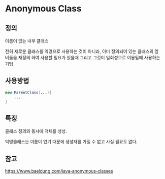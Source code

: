 # Anonymous Class

## 정의
이름이 없는 내부 클래스

전혀 새로운 클래스를 익명으로 사용하는 것이 아니라, 이미 정의되어 있는 클래스의 멤버들을 재정의 하여 사용할 필요가 있을때 그리고 그것이 일회성으로 이용될때 사용하는 기법

## 사용방법
~~~java
new ParentClass(...){
    .....
}
~~~

## 특징
클래스 정의와 동시에 객체를 생성.

익명클래스는 이름이 없기 때문에 생성자를 가질 수 없고 사실 필요도 없다.


## 참고
https://www.baeldung.com/java-anonymous-classes